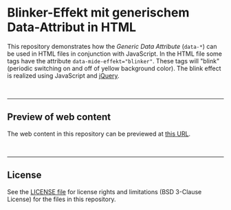 # Blinker-Effekt mit generischem Data-Attribut in HTML

This repository demonstrates how the *Generic Data Attribute*
(`data-*`) can be used in HTML files in conjunction with JavaScript.
In the HTML file some tags have the attribute `data-mide-effekt="blinker"`.
These tags will "blink" (periodic switching on and off of yellow background color).
The blink effect is realized using JavaScript and [jQuery](http://jquery.com/).

<br>

----
## Preview of web content

The web content in this repository can be previewed at [this URL](https://mdecker-mobilecomputing.github.io/MDecker-MobileComputing/index.html).

<br>

----
## License

See the [LICENSE file](LICENSE.md) for license rights and limitations (BSD 3-Clause License)
for the files in this repository.
